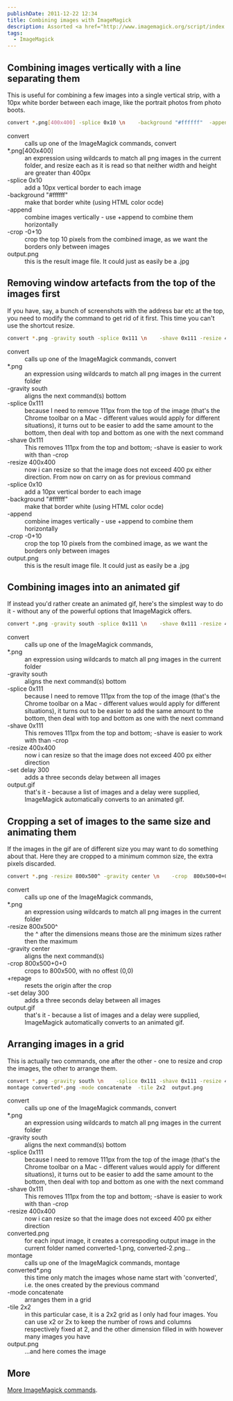 ```yaml
---
publishDate: 2011-12-22 12:34
title: Combining images with ImageMagick
description: Assorted <a href="http://www.imagemagick.org/script/index.php">ImageMagick</a> commands for combining images
tags:
  - ImageMagick
---
```


## Combining images vertically with a line separating them

This is useful for combining a few images into a single vertical strip, with a 10px white border between each image, like the portrait photos from photo boots.

```sh
convert *.png[400x400] -splice 0x10 \n    -background "#ffffff"  -append  -crop -0+10 output.png
```

<dl class="code-breakdown">
  <dt>convert</dt>
  <dd>calls up one of the ImageMagick commands, convert</dd>

  <dt>*.png[400x400] </dt>
  <dd>an expression using wildcards to match all png images in the current folder, and resize each as it is read so that neither width and height are greater than 400px</dd>

  <dt>-splice 0x10</dt>
  <dd>add a 10px vertical border to each image</dd>

  <dt>-background "#ffffff"</dt>
  <dd>make that border white (using HTML color ocde)</dd>

  <dt>-append</dt>
  <dd>combine images vertically - use +append to combine them horizontally</dd>

  <dt>-crop -0+10</dt>
  <dd>crop the top 10 pixels from the combined image, as we want the borders only between images</dd>

  <dt>output.png</dt>
  <dd>this is the result image file. It could just as easily be a .jpg</dd>
</dl>

## Removing window artefacts from the top of the images first

If you have, say, a bunch of screenshots with the address bar etc at the top, you need to modify the command to get rid of it first. This time you can't use the shortcut resize.

```sh
convert *.png -gravity south -splice 0x111 \n    -shave 0x111 -resize 400x400  -splice 0x10 -background "#ffffff"  \n    -append  -crop -0+10 output.png
```

<dl class="code-breakdown">
  <dt>convert</dt>
  <dd>calls up one of the ImageMagick commands, convert</dd>

  <dt>*.png </dt>
  <dd>an expression using wildcards to match all png images in the current folder</dd>

  <dt>-gravity south</dt>
  <dd>aligns the next command(s) bottom</dd>

  <dt>-splice 0x111</dt>
  <dd>because I need to remove 111px from the top of the image (that's the Chrome toolbar on a Mac - different values would apply for different situations), it turns out to be easier to add the same amount to the bottom, then deal with top and bottom as one with the next command</dd>

  <dt>-shave 0x111</dt>
  <dd>This removes 111px from the top and bottom; -shave is easier to work with than -crop</dd>

  <dt>-resize 400x400 </dt>
  <dd>now i can resize so that the image does not exceed 400 px either direction. From now on carry on as for previous command</dd>

  <dt>-splice 0x10</dt>
  <dd>add a 10px vertical border to each image</dd>

  <dt>-background "#ffffff"</dt>
  <dd>make that border white (using HTML color ocde)</dd>

  <dt>-append</dt>
  <dd>combine images vertically - use +append to combine them horizontally</dd>

  <dt>-crop -0+10</dt>
  <dd>crop the top 10 pixels from the combined image, as we want the borders only between images</dd>

  <dt>output.png</dt>
  <dd>this is the result image file. It could just as easily be a .jpg</dd>

</dl>

## Combining images into an animated gif

If instead you'd rather create an animated gif, here's the simplest way to do it - without any of the powerful options that ImageMagick offers.

```sh
convert *.png -gravity south -splice 0x111 \n    -shave 0x111 -resize 400x400  -set delay 300 output.gif
```

<dl class="code-breakdown">
  <dt>convert</dt>
  <dd>calls up one of the ImageMagick commands, </dd>

  <dt>*.png </dt>
  <dd>an expression using wildcards to match all png images in the current folder</dd>

  <dt>-gravity south</dt>
  <dd>aligns the next command(s) bottom</dd>

  <dt>-splice 0x111</dt>
  <dd>because I need to remove 111px from the top of the image (that's the Chrome toolbar on a Mac - different values would apply for different situations), it turns out to be easier to add the same amount to the bottom, then deal with top and bottom as one with the next command</dd>

  <dt>-shave 0x111</dt>
  <dd>This removes 111px from the top and bottom; -shave is easier to work with than -crop</dd>

  <dt>-resize 400x400 </dt>
  <dd>now i can resize so that the image does not exceed 400 px either direction</dd>

  <dt>-set delay 300</dt>
  <dd>adds a three seconds delay between all images</dd>

  <dt>output.gif</dt>
  <dd>that's it - because a list of images and a delay were supplied, ImageMagick automatically converts to an animated gif.</dd>

  </dl>

## Cropping a set of images to the same size and animating them

If the images in the gif are of different size you may want to do something about that. Here they are cropped to a minimum common size, the extra pixels discarded.

```sh
convert *.png -resize 800x500^ -gravity center \n    -crop  800x500+0+0 +repage -set delay 300 output.gif
```

<dl class="code-breakdown">
  <dt>convert</dt>
  <dd>calls up one of the ImageMagick commands, </dd>

  <dt>*.png </dt>
  <dd>an expression using wildcards to match all png images in the current folder</dd>

  <dt>-resize 800x500^</dt>
  <dd>the ^ after the dimensions means those are the minimum sizes rather then the maximum</dd>

  <dt>-gravity center</dt>
  <dd>aligns the next command(s)</dd>

  <dt>-crop  800x500+0+0</dt>
  <dd>crops to 800x500, with no offest (0,0)</dd>

  <dt>+repage</dt>
  <dd>resets the origin after the crop</dd>

  <dt>-set delay 300</dt>
  <dd>adds a three seconds delay between all images</dd>

  <dt>output.gif</dt>
  <dd>that's it - because a list of images and a delay were supplied, ImageMagick automatically converts to an animated gif.</dd>

  </dl>

## Arranging images in a grid

This is actually two commands, one after the other - one to resize and crop the images, the other to arrange them.

```sh
convert *.png -gravity south \n    -splice 0x111 -shave 0x111 -resize 400x400 converted.png
montage converted*.png -mode concatenate  -tile 2x2  output.png
```

<dl class="code-breakdown">

  <dt>convert</dt>
  <dd>calls up one of the ImageMagick commands, convert</dd>

  <dt>*.png </dt>
  <dd>an expression using wildcards to match all png images in the current folder</dd>

  <dt>-gravity south</dt>
  <dd>aligns the next command(s) bottom</dd>

  <dt>-splice 0x111</dt>
  <dd>because I need to remove 111px from the top of the image (that's the Chrome toolbar on a Mac - different values would apply for different situations), it turns out to be easier to add the same amount to the bottom, then deal with top and bottom as one with the next command</dd>

  <dt>-shave 0x111</dt>
  <dd>This removes 111px from the top and bottom; -shave is easier to work with than -crop</dd>

  <dt>-resize 400x400 </dt>
  <dd>now i can resize so that the image does not exceed 400 px either direction</dd>

  <dt>converted.png</dt>
  <dd>for each input image, it creates a correspoding output image in the current folder named converted-1.png, converted-2.png...</dd>

  <dt>montage</dt>
  <dd>calls up one of the ImageMagick commands, montage</dd>

  <dt>converted*.png</dt>
  <dd>this time only match the images whose name start with 'converted', i.e. the ones created by the previous command</dd>

  <dt>-mode concatenate</dt>
  <dd>arranges them in a grid</dd>

  <dt>-tile 2x2</dt>
  <dd>in this particular case, it is a 2x2 grid as I only had four images. You can use x2 or 2x to keep the number of rows and columns respectively fixed at 2, and the other dimension filled in with however many images you have</dd>

  <dt>output.png</dt>
  <dd>...and here comes the image</dd>

  </dl>

## More

[More ImageMagick commands](http://www.imagemagick.org/script/command-line-processing.php#anatomy).
